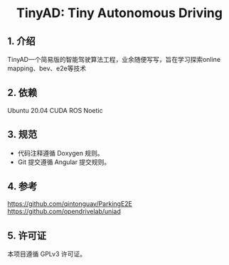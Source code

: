 <div align="center">
<h1>TinyAD: Tiny Autonomous Driving</h1>
</div>

## 1. 介绍 <br>
TinyAD一个简易版的智能驾驶算法工程，业余随便写写，旨在学习探索online mapping、bev、e2e等技术

## 2. 依赖
Ubuntu 20.04
CUDA ROS Noetic


## 3. 规范

- 代码注释遵循 Doxygen 规则。
- Git 提交遵循 Angular 提交规则。
  
## 4. 参考
https://github.com/qintonguav/ParkingE2E
https://github.com/opendrivelab/uniad

## 5. 许可证

本项目遵循 GPLv3 许可证。


